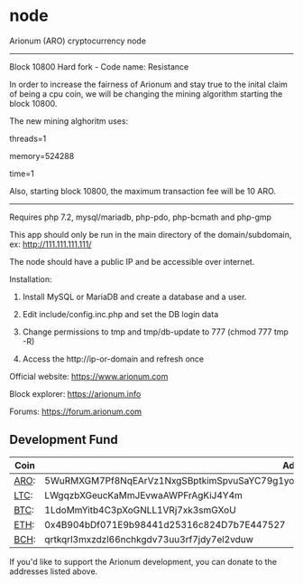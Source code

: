 # node

Arionum (ARO) cryptocurrency node

-----------------------------------------------------
Block 10800 Hard fork - Code name: Resistance

In order to increase the fairness of Arionum and stay true to the inital claim of being a cpu coin, we will be changing the mining algorithm starting the block 10800.

The new mining alghoritm uses:

threads=1

memory=524288

time=1

Also, starting block 10800, the maximum transaction fee will be 10 ARO.

-----------------------------------------------------

Requires php 7.2, mysql/mariadb, php-pdo, php-bcmath and php-gmp

This app should only be run in the main directory of the domain/subdomain, ex: http://111.111.111.111/

The node should have a public IP and be accessible over internet. 

Installation:
1. Install MySQL or MariaDB and create a database and a user.

2. Edit include/config.inc.php and set the DB login data

3. Change permissions to tmp and tmp/db-update to 777 (chmod 777 tmp -R)

4. Access the http://ip-or-domain and refresh once

Official website: https://www.arionum.com

Block explorer: https://arionum.info

Forums: https://forum.arionum.com

## Development Fund

Coin | Address
---- | --------
[ARO]: | 5WuRMXGM7Pf8NqEArVz1NxgSBptkimSpvuSaYC79g1yo3RDQc8TjVtGH5chQWQV7CHbJEuq9DmW5fbmCEW4AghQr
[LTC]: | LWgqzbXGeucKaMmJEvwaAWPFrAgKiJ4Y4m
[BTC]: | 1LdoMmYitb4C3pXoGNLL1VRj7xk3smGXoU
[ETH]: | 0x4B904bDf071E9b98441d25316c824D7b7E447527
[BCH]: | qrtkqrl3mxzdzl66nchkgdv73uu3rf7jdy7el2vduw

If you'd like to support the Arionum development, you can donate to the addresses listed above.

[aro]: https://arionum.com
[ltc]: https://litecoin.org
[btc]: https://bitcoin.org
[eth]: https://ethereum.org
[bch]: https://www.bitcoincash.org
